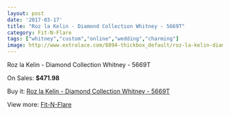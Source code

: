 ```yaml
---
layout: post
date: '2017-03-17'
title: "Roz la Kelin - Diamond Collection Whitney - 5669T"
category: Fit-N-Flare
tags: ["whitney","custom","online","wedding","charming"]
image: http://www.extralace.com/8894-thickbox_default/roz-la-kelin-diamond-collection-whitney-5669t.jpg
---
```

Roz la Kelin - Diamond Collection Whitney - 5669T

On Sales: **$471.98**
<a href="https://www.extralace.com/fit-n-flare/4230-roz-la-kelin-diamond-collection-whitney-5669t.html"><amp-img layout="responsive" width="600" height="600" src="//www.extralace.com/8894-thickbox_default/roz-la-kelin-diamond-collection-whitney-5669t.jpg" alt="Roz la Kelin - Diamond Collection Whitney - 5669T 0" /></a>
<a href="https://www.extralace.com/fit-n-flare/4230-roz-la-kelin-diamond-collection-whitney-5669t.html"><amp-img layout="responsive" width="600" height="600" src="//www.extralace.com/8895-thickbox_default/roz-la-kelin-diamond-collection-whitney-5669t.jpg" alt="Roz la Kelin - Diamond Collection Whitney - 5669T 1" /></a>
<a href="https://www.extralace.com/fit-n-flare/4230-roz-la-kelin-diamond-collection-whitney-5669t.html"><amp-img layout="responsive" width="600" height="600" src="//www.extralace.com/8896-thickbox_default/roz-la-kelin-diamond-collection-whitney-5669t.jpg" alt="Roz la Kelin - Diamond Collection Whitney - 5669T 2" /></a>
<a href="https://www.extralace.com/fit-n-flare/4230-roz-la-kelin-diamond-collection-whitney-5669t.html"><amp-img layout="responsive" width="600" height="600" src="//www.extralace.com/8897-thickbox_default/roz-la-kelin-diamond-collection-whitney-5669t.jpg" alt="Roz la Kelin - Diamond Collection Whitney - 5669T 3" /></a>

Buy it: [Roz la Kelin - Diamond Collection Whitney - 5669T](https://www.extralace.com/fit-n-flare/4230-roz-la-kelin-diamond-collection-whitney-5669t.html "Roz la Kelin - Diamond Collection Whitney - 5669T")

View more: [Fit-N-Flare](https://www.extralace.com/4-fit-n-flare "Fit-N-Flare")